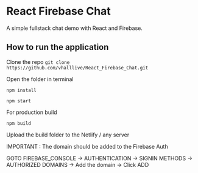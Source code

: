 # React Firebase Chat

A simple fullstack chat demo with React and Firebase. 

## How to run the application

Clone the repo
```git clone https://github.com/vhalllive/React_Firebase_Chat.git```

Open the folder in terminal 

```npm install``` 

```npm start```

For production build

```npm build```

Upload the build folder to the Netlify / any server

IMPORTANT : The domain should be added to the Firebase Auth 

GOTO FIREBASE_CONSOLE -> AUTHENTICATION -> SIGNIN METHODS -> AUTHORIZED DOMAINS -> Add the domain -> Click ADD
